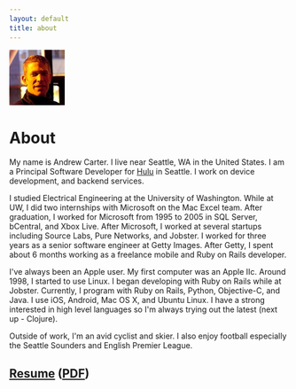 ```yaml
---
layout: default
title: about
---
```


<span id="about-portrait"><img src="images/about-portrait.jpg" alt="Portrait of Andrew Carter" /></span>

# About

My name is Andrew Carter. I live near Seattle, WA in the United States. I am a Principal Software Developer for [Hulu] in Seattle. I work on device development, and backend services.

I studied Electrical Engineering at the University of Washington. While at UW, I did two internships with Microsoft on the Mac Excel team. After graduation, I worked for Microsoft from 1995 to 2005 in SQL Server, bCentral, and Xbox Live. After Microsoft, I worked at several startups including Source Labs, Pure Networks, and Jobster. I worked for three years as a senior software engineer at Getty Images. After Getty, I spent about 6 months working as a freelance mobile and Ruby on Rails developer.

I've always been an Apple user. My first computer was an Apple IIc. Around 1998, I started to use Linux. I began developing with Ruby on Rails while at Jobster. Currently, I program with Ruby on Rails, Python, Objective-C, and Java. I use iOS, Android, Mac OS X, and Ubuntu Linux. I have a strong interested in high level languages so I'm always trying out the latest (next up - Clojure).

Outside of work, I'm an avid cyclist and skier. I also enjoy football especially the Seattle Sounders and English Premier League.

[Resume][resume] ([PDF][pdf_resume])
--------

[resume]: /resume.html
[pdf_resume]: /andrew_carter_resume.pdf
[hulu]: http://www.hulu.com/
